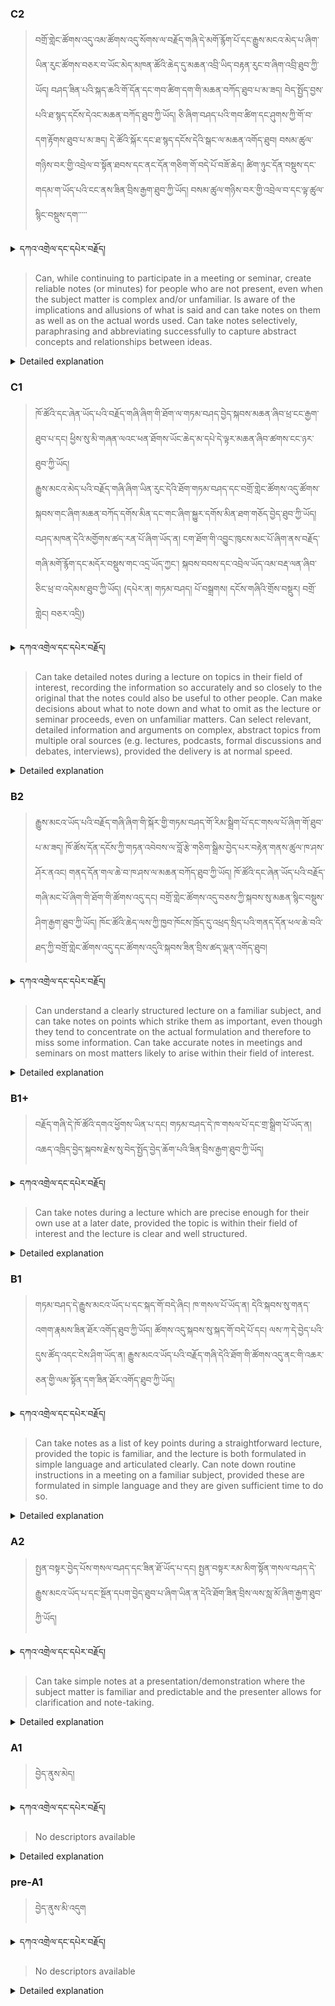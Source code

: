 ### C2
<!-- panels:start -->
<!-- div:left-panel -->

>བགྲོ་གླེང་ཚོགས་འདུ་འམ་ཚོགས་འདུ་སོགས་ལ་བརྗོད་གཞི་དེ་མགོ་རྙོག་པོ་དང་རྒྱུས་མངའ་མེད་པ་ཞིག་ཡིན་རུང་ཚོགས་བཅར་བ་ཡོང་མེད་མཁན་ཚོའི་ཆེད་དུ་མཆན་འབྲི་ཡིད་བརྟན་རུང་བ་ཞིག་འབྲི་ཐུབ་ཀྱི་ཡོད།
བཤད་ཟིན་པའི་སྐད་ཆའི་གོ་དོན་དང་གབ་ཚིག་དག་གི་མཆན་བཀོད་ཐུབ་པ་མ་ཟད། བེད་སྤྱོད་བྱས་པའི་ཐ་སྙད་དངོས་དེའང་མཆན་བཀོད་ཐུབ་ཀྱི་ཡོད།    ཅི་ཞིག་བཤད་པའི་གབ་ཚིག་དང་ཤུགས་ཀྱི་གོ་བ་དག་རྟོགས་ཐུབ་པ་མ་ཟད། དེ་ཚོའི་སྐོར་དང་ཐ་སྙད་དངོས་དེའི་སྒང་ལ་མཆན་འགོད་ཐུབ།
བསམ་ཚུལ་གཉིས་བར་གྱི་འབྲེལ་བ་སྟོན་ཐབས་དང་ནང་དོན་གཅིག་གོ་བདེ་པོ་བཟོ་ཆེད། ཚིག་ཉུང་དོན་བསྡུས་དང་གདམ་ག་ཡོད་པའི་ངང་ནས་ཟིན་བྲིས་རྒྱག་ཐུབ་ཀྱི་ཡོད།     བསམ་ཚུལ་གཉིས་བར་གྱི་འབྲེལ་བ་དང་ལྟ་ཚུལ་སྙིང་བསྡུས་དག་་་་་



<details>
  <summary>དཀའ་འགྲེལ་དང་དཔེར་བརྗོད།</summary>

བདག་གིས་དེ་ལྷག་ཏུ་སྟབས་བདེའི་ཆ་ཤས་སུ་དབྱེ་རུ་བཅུག་པ་སྟེ།

1.སྐད་ཆ་དྭངས་ཤིང་གསལ་བ་སྟེ། འདིས་ཁྱོད་ཀྱིས་གོ་བདེ་ཤེས་སླ་བའི་ཐབས་ལ་བརྟེན་ནས་བཤད་ཆོག་པ་དང་འབྲི་ཆོག་པ་མཚོན་ ཁྱེད་ཀྱིས་དོན་སྙིང་ལྡན་པའི་ཚིག་བཀོལ་ནས་ཉན་མཁན་དང་ཀློག་པ་པོ་རྣམས་ལ་མཚོན་ན་རྙོག་འཛིང་ཆེན་པོ་མེད།
དཔེ་མཚོན་འདི་ལྟར། "དེ་རིང་གི་ནམ་མཁའ་ཧ་ཅང་སྔོ་"ཞེས་པ་ནི་སྟབས་བདེ་ཞིང་གསལ་བའི་ཚིག་གྲུབ་ཤིག་རེད།
</details>


<!-- div:right-panel -->

> Can, while continuing to participate in a meeting or seminar, create reliable notes (or minutes) for people who are not present, even when the subject matter is complex and/or unfamiliar.
Is aware of the implications and allusions of what is said and can take notes on them as well as on the actual words used.
Can take notes selectively, paraphrasing and abbreviating successfully to capture abstract concepts and relationships between ideas.



<details>

  <summary>Detailed explanation</summary>

This means the person has the ability to simultaneously participate in a meeting or seminar while creating comprehensive and dependable notes for individuals who are not present. They can handle complex or unfamiliar subject matters and accurately capture the key points discussed. Moreover, they possess an understanding of the implications and allusions conveyed during the meeting or seminar and can effectively incorporate them into their notes alongside the actual spoken words. They can selectively choose what to include in their notes, successfully paraphrasing and abbreviating to capture abstract concepts and the relationships between ideas.

In summary, this descriptor emphasizes the person's capacity to actively engage in a meeting or seminar while generating reliable notes for absent individuals. They can handle complex subject matters, recognize implied meanings, and include them in their notes. They possess the skill to selectively capture information, paraphrase it, and abbreviate as needed, ensuring that abstract concepts and relationships between ideas are accurately represented in their notes.

</details>

<!-- panels:end -->




### C1
<!-- panels:start -->
<!-- div:left-panel -->

> ཁོ་ཚོའི་དང་ཞེན་ཡོད་པའི་བརྗོད་གཞི་ཞིག་གི་ཐོག་ལ་གཏམ་བཤད་བྱེད་སྐབས་མཆན་ཞིབ་ཕྲ་ངང་རྒྱག་ཐུབ་པ་དང། ཕྱིས་སུ་མི་གཞན་ལའང་ཕན་ཐོགས་ཡོང་ཆེད་མ་དཔེ་དེ་ལྟར་མཆན་ཞིབ་ཚགས་ངང་ཉར་ཐུབ་ཀྱི་ཡོད།   
རྒྱུས་མངའ་མེད་པའི་བརྗོད་གཞི་ཞིག་ཡིན་རུང་དེའི་ཐོག་གཏམ་བཤད་དང་བགྲོ་གླེང་ཚོགས་འདུ་ཚོགས་སྐབས་གང་ཞིག་མཆན་བཀོད་དགོས་མིན་དང་གང་ཞིག་སྐྱུར་དགོས་མིན་ཐག་གཅོད་བྱེད་ཐུབ་ཀྱི་ཡོད།
བཤད་མཁན་དེའི་མགྱོགས་ཚད་རན་པོ་ཞིག་ཡོད་ན། ངག་ཐོག་གི་འབྱུང་ཁུངས་མང་པོ་ཞིག་ནས་བརྗོད་གཞི་མགོ་རྙོག་དང་མདོར་བསྡུས་གང་འདྲ་ཡོད་ཀྱང་། སྐབས་བབས་དང་འབྲེལ་ཡོད་འམ་བརྡ་ལན་ཞིབ་ཅིང་ཕྲ་བ་འདེམས་ཐུབ་ཀྱི་ཡོད། (དཔེར་ན། གཏམ་བཤད། པོ་བསྒྲགས། དངོས་གཞིའི་གྲོས་བསྡུར། བགྲོ་གླེང། བཅར་འདྲི།)






<details>
  <summary>དཀའ་འགྲེལ་དང་དཔེར་བརྗོད།</summary>

བདག་གིས་དེ་ལྷག་ཏུ་སྟབས་བདེའི་ཆ་ཤས་སུ་དབྱེ་རུ་བཅུག་པ་སྟེ།

1.སྐད་ཆ་དྭངས་ཤིང་གསལ་བ་སྟེ། འདིས་ཁྱོད་ཀྱིས་གོ་བདེ་ཤེས་སླ་བའི་ཐབས་ལ་བརྟེན་ནས་བཤད་ཆོག་པ་དང་འབྲི་ཆོག་པ་མཚོན་ ཁྱེད་ཀྱིས་དོན་སྙིང་ལྡན་པའི་ཚིག་བཀོལ་ནས་ཉན་མཁན་དང་ཀློག་པ་པོ་རྣམས་ལ་མཚོན་ན་རྙོག་འཛིང་ཆེན་པོ་མེད།
དཔེ་མཚོན་འདི་ལྟར། "དེ་རིང་གི་ནམ་མཁའ་ཧ་ཅང་སྔོ་"ཞེས་པ་ནི་སྟབས་བདེ་ཞིང་གསལ་བའི་ཚིག་གྲུབ་ཤིག་རེད།
</details>

<!-- div:right-panel -->

>Can take detailed notes during a lecture on topics in their field of interest, recording the information so accurately and so closely to the original that the notes could also be useful to other people.
Can make decisions about what to note down and what to omit as the lecture or seminar proceeds, even on unfamiliar matters.
Can select relevant, detailed information and arguments on complex, abstract topics from multiple oral sources (e.g. lectures, podcasts, formal discussions and debates, interviews), provided the delivery is at normal speed.





<details>

  <summary>Detailed explanation</summary>

This means the person has the ability to take detailed and accurate notes during a lecture on subjects related to their field of interest. Their notes are comprehensive and of such quality that they can be beneficial to others. Additionally, they possess the skill to make discerning choices on what information to include and exclude as the lecture or seminar unfolds, even when confronted with unfamiliar topics. They can effectively identify and extract relevant and detailed information, including arguments, from various oral sources such as lectures, podcasts, discussions, debates, and interviews, as long as the delivery speed is within normal range.

In summary, this descriptor highlights the individual's proficiency in note-taking during lectures. They can produce thorough and precise notes, ensuring their usefulness to others. They can make informed decisions on what to include and exclude, adapt to unfamiliar subjects, and extract pertinent information and arguments from multiple oral sources, given that the delivery speed is within a normal range.

</details>

<!-- panels:end -->






### B2
<!-- panels:start -->
<!-- div:left-panel -->

> རྒྱུས་མངའ་ཡོད་པའི་བརྗོད་གཞི་ཞིག་གི་སྐོར་གྱི་གཏམ་བཤད་གོ་རིམ་སྒྲིག་པོ་དང་གསལ་པོ་ཞིག་གོ་ཐུབ་པ་མ་ཟད། ཁོ་ཚོས་དོན་དངོས་ཀྱི་གཏན་འབེབས་ལ་བློ་རྩེ་གཅིག་སྒྲིམ་བྱེད་པར་བརྟེན་གནས་ཚུལ་ཁ་ཤས་ཤོར་ནའང། གནད་དོན་གལ་ཆེ་བ་ཁ་ཤས་ལ་མཆན་བཀོད་ཐུབ་ཀྱི་ཡོད།
ཁོ་ཚོའི་དང་ཞེན་ཡོད་པའི་བརྗོད་གཞི་མང་པོ་ཞིག་གི་ཐོག་གི་ཚོགས་འདུ་དང། བགྲོ་གླེང་ཚོགས་འདུ་བཅས་ཀྱི་སྐབས་སུ་མཆན་སྙིང་བསྡུས་ཤིག་རྒྱག་ཐུབ་ཀྱི་ཡོད།     ཁོང་ཚོའི་ཆེད་ལས་ཀྱི་ཁྱབ་ཁོངས་ཁྲོད་དུ་འཕྲད་སྲིད་པའི་གནད་དོན་ཕལ་ཆེ་བའི་ཐད་ཀྱི་བགྲོ་གླེང་ཚོགས་འདུ་དང་ཚོགས་འདུའི་སྐབས་ཟིན་བྲིས་ཚད་ལྡན་འགོད་ཐུབ།







<details>
  <summary>དཀའ་འགྲེལ་དང་དཔེར་བརྗོད།</summary>

བདག་གིས་དེ་ལྷག་ཏུ་སྟབས་བདེའི་ཆ་ཤས་སུ་དབྱེ་རུ་བཅུག་པ་སྟེ།

1.སྐད་ཆ་དྭངས་ཤིང་གསལ་བ་སྟེ། འདིས་ཁྱོད་ཀྱིས་གོ་བདེ་ཤེས་སླ་བའི་ཐབས་ལ་བརྟེན་ནས་བཤད་ཆོག་པ་དང་འབྲི་ཆོག་པ་མཚོན་ ཁྱེད་ཀྱིས་དོན་སྙིང་ལྡན་པའི་ཚིག་བཀོལ་ནས་ཉན་མཁན་དང་ཀློག་པ་པོ་རྣམས་ལ་མཚོན་ན་རྙོག་འཛིང་ཆེན་པོ་མེད།
དཔེ་མཚོན་འདི་ལྟར། "དེ་རིང་གི་ནམ་མཁའ་ཧ་ཅང་སྔོ་"ཞེས་པ་ནི་སྟབས་བདེ་ཞིང་གསལ་བའི་ཚིག་གྲུབ་ཤིག་རེད།
</details>

<!-- div:right-panel -->

> Can understand a clearly structured lecture on a familiar subject, and can take notes on points which strike them as important, even though they tend to concentrate on the actual formulation and therefore to miss some information.
Can take accurate notes in meetings and seminars on most matters likely to arise within their field of interest.



<details>

  <summary>Detailed explanation</summary>

This means the person has the ability to understand and follow a clearly structured lecture on a topic that is familiar to them. They can identify and take notes on the key points that they consider important. However, they may have a tendency to concentrate more on the precise wording or formulation used by the speaker, which may cause them to miss out on some details or information.

Furthermore, they are proficient in accurately taking notes during meetings and seminars that cover various subjects within their field of interest. They can effectively capture and record the relevant information discussed during these sessions.

In summary, this descriptor emphasizes the individual's capability to comprehend and take notes during a well-structured lecture on a familiar subject. They are able to identify and note down the key points they find important, although they may focus more on the exact phrasing and potentially miss some details. Additionally, they possess the skill to accurately take notes in meetings and seminars on most topics related to their field of interest.

</details>

<!-- panels:end -->







### B1+
<!-- panels:start -->
<!-- div:left-panel -->

> བརྗོད་གཞི་དེ་ཁོ་ཚོའི་དགའ་ཕྱོགས་ཡིན་པ་དང། གཏམ་བཤད་དེ་ཁ་གསལ་པོ་དང་གྲ་སྒྲིག་པོ་ཡོད་ན། འཆད་འཁྲིད་བྱེད་སྐབས་རྗེས་སུ་བེད་སྤྱོད་བྱེད་ཆོག་པའི་ཟིན་བྲིས་རྒྱག་ཐུབ་ཀྱི་ཡོད།



<details>
  <summary>དཀའ་འགྲེལ་དང་དཔེར་བརྗོད།</summary>

བདག་གིས་དེ་ལྷག་ཏུ་སྟབས་བདེའི་ཆ་ཤས་སུ་དབྱེ་རུ་བཅུག་པ་སྟེ།

1.སྐད་ཆ་དྭངས་ཤིང་གསལ་བ་སྟེ། འདིས་ཁྱོད་ཀྱིས་གོ་བདེ་ཤེས་སླ་བའི་ཐབས་ལ་བརྟེན་ནས་བཤད་ཆོག་པ་དང་འབྲི་ཆོག་པ་མཚོན་ ཁྱེད་ཀྱིས་དོན་སྙིང་ལྡན་པའི་ཚིག་བཀོལ་ནས་ཉན་མཁན་དང་ཀློག་པ་པོ་རྣམས་ལ་མཚོན་ན་རྙོག་འཛིང་ཆེན་པོ་མེད།
དཔེ་མཚོན་འདི་ལྟར། "དེ་རིང་གི་ནམ་མཁའ་ཧ་ཅང་སྔོ་"ཞེས་པ་ནི་སྟབས་བདེ་ཞིང་གསལ་བའི་ཚིག་གྲུབ་ཤིག་རེད།
</details>

<!-- div:right-panel -->

>Can take notes during a lecture which are precise enough for their own use at a later date, provided the topic is within their field of interest and the lecture is clear and well structured.



<details>

  <summary>Detailed explanation</summary>

This means the person has the ability to take notes during a lecture in a manner that allows them to use those notes effectively at a later date. Their notes are precise and detailed enough to serve their own purposes for future reference. However, this proficiency applies primarily to lectures on topics that are within their field of interest. Additionally, the clarity and well-structured nature of the lecture contribute to their ability to capture accurate and meaningful notes.

In summary, this descriptor highlights the individual's capability to take notes during a lecture that are precise and suitable for their personal use in the future. This is particularly the case when the lecture covers a topic within their field of interest and is presented in a clear and well-structured manner. Their note-taking skills allow them to retain important information and refer back to it effectively at a later time.

</details>

<!-- panels:end -->



### B1
<!-- panels:start -->
<!-- div:left-panel -->

> གཏམ་བཤད་དེ་རྒྱུས་མངའ་ཡོད་པ་དང་སྐད་གོ་བདེ་ཞིང། ཁ་གསལ་པོ་ཡོད་ན། དེའི་སྐབས་སུ་གནད་འགག་རྣམས་ཟིན་ཐོར་འགོད་ཐུབ་ཀྱི་ཡོད།
ཚོགས་འདུ་སྐབས་སུ་སྐད་གོ་བདེ་པོ་དང། ལས་ཀ་དེ་བྱེད་པའི་དུས་ཚོད་འདང་ངེས་ཤིག་ཡོད་ན། རྒྱུས་མངའ་ཡོད་པའི་བརྗོད་གཞི་དེའི་ཐོག་གི་ཚོགས་འདུ་ནང་གི་འཆར་ཅན་གྱི་ལམ་སྟོན་དག་ཟིན་ཐོར་འགོད་ཐུབ་ཀྱི་ཡོད།




<details>
  <summary>དཀའ་འགྲེལ་དང་དཔེར་བརྗོད།</summary>

བདག་གིས་དེ་ལྷག་ཏུ་སྟབས་བདེའི་ཆ་ཤས་སུ་དབྱེ་རུ་བཅུག་པ་སྟེ།

1.སྐད་ཆ་དྭངས་ཤིང་གསལ་བ་སྟེ། འདིས་ཁྱོད་ཀྱིས་གོ་བདེ་ཤེས་སླ་བའི་ཐབས་ལ་བརྟེན་ནས་བཤད་ཆོག་པ་དང་འབྲི་ཆོག་པ་མཚོན་ ཁྱེད་ཀྱིས་དོན་སྙིང་ལྡན་པའི་ཚིག་བཀོལ་ནས་ཉན་མཁན་དང་ཀློག་པ་པོ་རྣམས་ལ་མཚོན་ན་རྙོག་འཛིང་ཆེན་པོ་མེད།
དཔེ་མཚོན་འདི་ལྟར། "དེ་རིང་གི་ནམ་མཁའ་ཧ་ཅང་སྔོ་"ཞེས་པ་ནི་སྟབས་བདེ་ཞིང་གསལ་བའི་ཚིག་གྲུབ་ཤིག་རེད།
</details>

<!-- div:right-panel -->

> Can take notes as a list of key points during a straightforward lecture, provided the topic is familiar, and the lecture is both formulated in simple language and articulated clearly.
Can note down routine instructions in a meeting on a familiar subject, provided these are formulated in simple language and they are given sufficient time to do so.




<details>

  <summary>Detailed explanation</summary>

This means the person has the ability to generate a list of essential points while taking notes during a straightforward lecture. Their proficiency in note-taking is particularly effective when the topic being discussed is familiar to them, and the lecture is conveyed using simple language and clear articulation. They can identify and record the main points without excessive complexity.

Additionally, they are capable of noting down routine instructions during a meeting that focuses on a subject they are familiar with. They can accurately capture these instructions when they are formulated in simple language and are given enough time to write them down.

In summary, this descriptor highlights the person's aptitude for creating a list of key points during a straightforward lecture, provided the topic is familiar, and the language used is simple and clearly articulated. Furthermore, they can effectively record routine instructions during meetings on familiar subjects, given that the instructions are expressed in simple language and they are allotted sufficient time to note them down.

</details>

<!-- panels:end -->





### A2
<!-- panels:start -->
<!-- div:left-panel -->

> སྤྱན་བསྟར་བྱེད་པོས་གསལ་བཤད་དང་ཟིན་ཐོ་ཡོད་པ་དང། སྤྱན་བསྟར་རམ་མིག་སྟོན་གསལ་བཤད་དེ་རྒྱུས་མངའ་ཡོད་པ་དང་སྔོན་དཔག་བྱེད་ཐུབ་པ་ཞིག་ཡིན་ན་དེའི་ཐོག་ཟིན་བྲིས་ལས་སླ་མོ་ཞིག་རྒྱག་ཐུབ་ཀྱི་ཡོད།



<details>
  <summary>དཀའ་འགྲེལ་དང་དཔེར་བརྗོད།</summary>

བདག་གིས་དེ་ལྷག་ཏུ་སྟབས་བདེའི་ཆ་ཤས་སུ་དབྱེ་རུ་བཅུག་པ་སྟེ།

1.སྐད་ཆ་དྭངས་ཤིང་གསལ་བ་སྟེ། འདིས་ཁྱོད་ཀྱིས་གོ་བདེ་ཤེས་སླ་བའི་ཐབས་ལ་བརྟེན་ནས་བཤད་ཆོག་པ་དང་འབྲི་ཆོག་པ་མཚོན་ ཁྱེད་ཀྱིས་དོན་སྙིང་ལྡན་པའི་ཚིག་བཀོལ་ནས་ཉན་མཁན་དང་ཀློག་པ་པོ་རྣམས་ལ་མཚོན་ན་རྙོག་འཛིང་ཆེན་པོ་མེད།
དཔེ་མཚོན་འདི་ལྟར། "དེ་རིང་གི་ནམ་མཁའ་ཧ་ཅང་སྔོ་"ཞེས་པ་ནི་སྟབས་བདེ་ཞིང་གསལ་བའི་ཚིག་གྲུབ་ཤིག་རེད།
</details>

<!-- div:right-panel -->

> Can take simple notes at a presentation/demonstration where the subject matter is familiar and predictable and the presenter allows for clarification and note-taking.





<details>

  <summary>Detailed explanation</summary>

This means the person has the ability to successfully capture simple notes during a presentation or demonstration. They are particularly proficient in note-taking when the topic being presented is familiar to them and follows a predictable pattern. Additionally, their note-taking ability is enhanced when the presenter encourages clarification and provides opportunities for note-taking.

In summary, this descriptor highlights the individual's competence in taking simple notes during a presentation or demonstration. Their note-taking skills excel when the subject matter is familiar and predictable, and the presenter allows for clarification and facilitates note-taking.

</details>

<!-- panels:end -->




### A1
<!-- panels:start -->
<!-- div:left-panel -->

>བྱེད་ནུས་མེད།
 
<details>
  <summary>དཀའ་འགྲེལ་དང་དཔེར་བརྗོད།</summary>

...
</details>

<!-- div:right-panel -->

> No descriptors available

<details>

  <summary>Detailed explanation</summary>

...

</details>

<!-- panels:end -->




### pre-A1
<!-- panels:start -->
<!-- div:left-panel -->

> བྱེད་ནུས་མི་འདུག

<details>
  <summary>དཀའ་འགྲེལ་དང་དཔེར་བརྗོད།</summary>

...
</details>

<!-- div:right-panel -->

> No descriptors available

<details>

  <summary>Detailed explanation</summary>

...

</details>

<!-- panels:end -->

